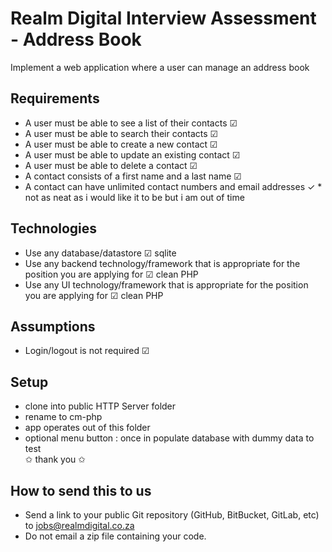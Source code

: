# Realm Digital Interview Assessment - Address Book

Implement a web application where a user can manage an address book

## Requirements

* A user must be able to see a list of their contacts ☑
* A user must be able to search their contacts ☑
* A user must be able to create a new contact ☑
* A user must be able to update an existing contact ☑
* A user must be able to delete a contact ☑
* A contact consists of a first name and a last name ☑
* A contact can have unlimited contact numbers and email addresses ✓ * not as neat as i would like it to be but i am out of time


## Technologies

* Use any database/datastore ☑ sqlite
* Use any backend technology/framework that is appropriate for the position you are applying for ☑ clean PHP
* Use any UI technology/framework that is appropriate for the position you are applying for ☑ clean PHP

## Assumptions

* Login/logout is not required ☑

## Setup

* clone into public HTTP Server folder
* rename to cm-php
* app operates out of this folder
* optional menu button : once in populate database with dummy data to test   
✩ thank you ✩

## How to send this to us

* Send a link to your public Git repository (GitHub, BitBucket, GitLab, etc) to jobs@realmdigital.co.za
* Do not email a zip file containing your code.
